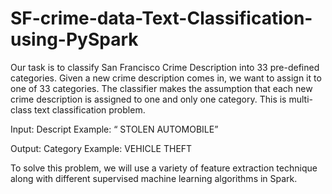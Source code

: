 # SF-crime-data-Text-Classification-using-PySpark
Our task is to classify San Francisco Crime Description into 33 pre-defined categories. Given a new crime description comes in, we want to assign it to one of 33 categories. The classifier makes the assumption that each new crime description is assigned to one and only one category. This is multi-class text classification problem.


Input: Descript
Example: “ STOLEN AUTOMOBILE”

Output: Category
Example: VEHICLE THEFT

To solve this problem, we will use a variety of feature extraction technique along with different supervised machine learning algorithms in Spark.
